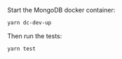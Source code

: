 Start the MongoDB docker container:

```sh
yarn dc-dev-up
```

Then run the tests:

```
yarn test
```